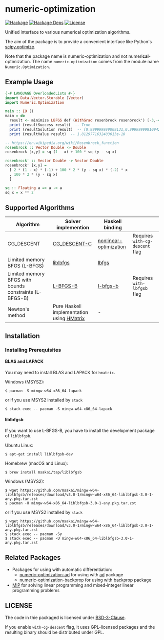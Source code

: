# numeric-optimization

[![Hackage](https://img.shields.io/hackage/v/numeric-optimization.svg)](https://hackage.haskell.org/package/numeric-optimization)
[![Hackage Deps](https://img.shields.io/hackage-deps/v/numeric-optimization.svg)](https://packdeps.haskellers.com/feed?needle=numeric-optimization)
[![License](https://img.shields.io/badge/License-BSD%203--Clause-blue.svg)](https://opensource.org/licenses/BSD-3-Clause)

Unified interface to various numerical optimization algorithms.

The aim of the package is to provide a convenient interface like Python's [scipy.optimize](https://docs.scipy.org/doc/scipy/reference/optimize.html).

Note that the package name is numeric-optimization and not numeri**cal**-optimization.
The name `numeric-optimization` comes from the module name `Numeric.Optimization`.


## Example Usage

```haskell
{-# LANGUAGE OverloadedLists #-}
import Data.Vector.Storable (Vector)
import Numeric.Optimization

main :: IO ()
main = do
  result <- minimize LBFGS def (WithGrad rosenbrock rosenbrock') [-3,-4]
  print (resultSuccess result)  -- True
  print (resultSolution result)  -- [0.999999999009131,0.9999999981094296]
  print (resultValue result)  -- 1.8129771632403013e-18

-- https://en.wikipedia.org/wiki/Rosenbrock_function
rosenbrock :: Vector Double -> Double
rosenbrock [x,y] = sq (1 - x) + 100 * sq (y - sq x)

rosenbrock' :: Vector Double -> Vector Double
rosenbrock' [x,y] =
  [ 2 * (1 - x) * (-1) + 100 * 2 * (y - sq x) * (-2) * x
  , 100 * 2 * (y - sq x)
  ]

sq :: Floating a => a -> a
sq x = x ** 2
```

## Supported Algorithms

|Algorithm|Solver implemention|Haskell binding| |
|---------|-------------------|---------------|-|
|CG\_DESCENT|[CG_DESCENT-C](https://www.math.lsu.edu/~hozhang/SoftArchive/CG_DESCENT-C-3.0.tar.gz)|[nonlinear-optimization](https://hackage.haskell.org/package/nonlinear-optimization)|Requires `with-cg-descent` flag|
|Limited memory BFGS (L-BFGS)|[liblbfgs](https://github.com/chokkan/liblbfgs)|[lbfgs](https://hackage.haskell.org/package/lbfgs)|
|Limited memory BFGS with bounds constraints (L-BFGS-B)|[L-BFGS-B](http://users.iems.northwestern.edu/~nocedal/lbfgsb.html)|[l-bfgs-b](https://hackage.haskell.org/package/l-bfgs-b)|Requires `with-lbfgsb` flag|
|Newton's method|Pure Haskell implementation using [HMatrix](https://hackage.haskell.org/package/hmatrix)|-|

## Installation

### Installing Prerequisites

#### BLAS and LAPACK

You may need to install BLAS and LAPACK for `hmatrix`.

Windows (MSYS2):
```
$ pacman -S mingw-w64-x86_64-lapack
```

or if you use MSYS2 installed by `stack`

```
$ stack exec -- pacman -S mingw-w64-x86_64-lapack
```

#### liblbfgsb

If you want to use L-BFGS-B, you have to install the development package of `liblbfgsb`.

Ubuntu Linux:
```
$ apt-get install liblbfgsb-dev
```

Homebrew (macOS and Linux): 
```
$ brew install msakai/tap/liblbfgsb
```

Windows (MSYS2):
```
$ wget https://github.com/msakai/mingw-w64-liblbfgsb/releases/download/v3.0-1/mingw-w64-x86_64-liblbfgsb-3.0-1-any.pkg.tar.zst
$ pacman -U mingw-w64-x86_64-liblbfgsb-3.0-1-any.pkg.tar.zst
```

or if you use MSYS2 installed by `stack`

```
$ wget https://github.com/msakai/mingw-w64-liblbfgsb/releases/download/v3.0-1/mingw-w64-x86_64-liblbfgsb-3.0-1-any.pkg.tar.zst
$ stack exec -- pacman -Sy
$ stack exec -- pacman -U mingw-w64-x86_64-liblbfgsb-3.0-1-any.pkg.tar.zst
```

## Related Packages

* Packages for using with automatic differentiation:
  * [numeric-optimization-ad](https://hackage.haskell.org/package/numeric-optimization-ad) for using with [ad](https://hackage.haskell.org/package/ad) package
  * [numeric-optimization-backprop](https://hackage.haskell.org/package/numeric-optimization-backprop) for using with [backprop](https://hackage.haskell.org/package/backprop) package
* [MIP](https://hackage.haskell.org/package/MIP) for solving linear programming and mixed-integer linear programming problems

## LICENSE

The code in thie packaged is licensed under [BSD-3-Clause](LIENSE).

If you enable `with-cg-descent` flag, it uses GPL-licensed packages and the resulting binary should be distributed under GPL.
